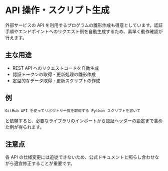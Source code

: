 # API 操作・スクリプト生成

外部サービスの API を利用するプログラムの雛形作成も得意としています。認証手順やエンドポイントへのリクエスト例を自動生成するため、素早く動作確認が行えます。

## 主な用途
- REST API へのリクエストコードを自動生成
- 認証トークンの取得・更新処理の雛形作成
- 定型的なデータ取得・更新スクリプトの作成

## 例
```
GitHub API を使ってリポジトリ一覧を取得する Python スクリプトを書いて
```
と依頼すると、必要なライブラリのインポートから認証ヘッダーの設定まで含めた例が得られます。

## 注意点
各 API の仕様変更には追従できないため、公式ドキュメントと照らし合わせながら適宜修正することが重要です。
